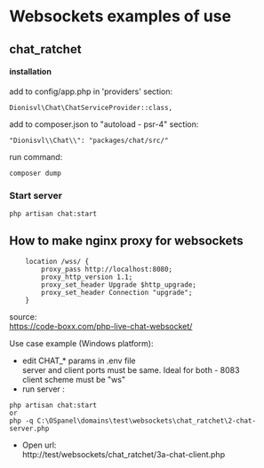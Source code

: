 # Websockets examples of use

## chat_ratchet

#### installation

add to config/app.php in 'providers' section:

```
Dionisvl\Chat\ChatServiceProvider::class,
```

add to composer.json to "autoload - psr-4" section:

```
"Dionisvl\\Chat\\": "packages/chat/src/"
```

run command:

```
composer dump
```

### Start server

```
php artisan chat:start
```

## How to make nginx proxy for websockets

```
    location /wss/ {
        proxy_pass http://localhost:8080;
        proxy_http_version 1.1;
        proxy_set_header Upgrade $http_upgrade;
        proxy_set_header Connection "upgrade";
    }
```

source:  
https://code-boxx.com/php-live-chat-websocket/

Use case example (Windows platform):

- edit CHAT_* params in .env file  
  server and client ports must be same. Ideal for both - 8083  
  client scheme must be "ws"
- run server :

```
php artisan chat:start
or
php -q C:\OSpanel\domains\test\websockets\chat_ratchet\2-chat-server.php
```

- Open url:  
  http://test/websockets/chat_ratchet/3a-chat-client.php
